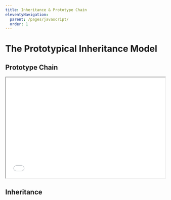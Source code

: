 ```yaml
---
title: Inheritance & Prototype Chain
eleventyNavigation:
  parent: /pages/javascript/
  order: 1
---
```


# The Prototypical Inheritance Model

## Prototype Chain

<iframe height="320" width="100%" src="/examples-js/currying/" class="reset-box"></iframe>

## Inheritance
